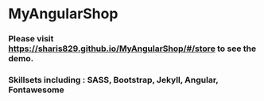 # MyAngularShop

### Please visit https://sharis829.github.io/MyAngularShop/#/store to see the demo.

### Skillsets including : SASS, Bootstrap, Jekyll, Angular, Fontawesome 
